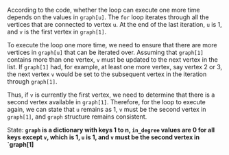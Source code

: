 According to the code, whether the loop can execute one more time depends on the values in `graph[u]`. The `for` loop iterates through all the vertices that are connected to vertex `u`. At the end of the last iteration, `u` is 1, and `v` is the first vertex in `graph[1]`.

To execute the loop one more time, we need to ensure that there are more vertices in `graph[u]` that can be iterated over. Assuming that `graph[1]` contains more than one vertex, `v` must be updated to the next vertex in the list. If `graph[1]` had, for example, at least one more vertex, say vertex 2 or 3, the next vertex `v` would be set to the subsequent vertex in the iteration through `graph[1]`.

Thus, if `v` is currently the first vertex, we need to determine that there is a second vertex available in `graph[1]`. Therefore, for the loop to execute again, we can state that `u` remains as 1, `v` must be the second vertex in `graph[1]`, and `graph` structure remains consistent.

State: **`graph` is a dictionary with keys 1 to n, `in_degree` values are 0 for all keys except `v`, which is 1, `u` is 1, and `v` must be the second vertex in `graph[1]**